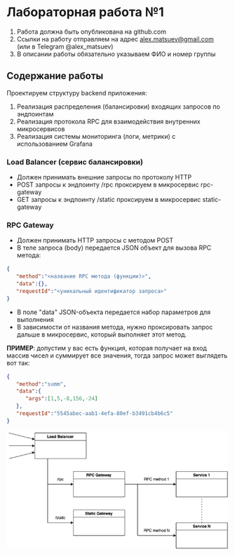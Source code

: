 # Лабораторная работа №1

1. Работа должна быть опубликована на github.com
2. Ссылки на работу отправляем на адрес alex.matsuev@gmail.com (или в Telegram @alex_matsuev)
3. В описании работы обязательно указываем ФИО и номер группы

## Содержание работы

Проектируем структуру backend приложения:

1. Реализация распределения (балансировки) входящих запросов по эндпоинтам
2. Реализация протокола RPC для взаимодействия внутренних микросервисов
3. Реализация системы мониторинга (логи, метрики) с использованием Grafana

### Load Balancer (сервис балансировки)
- Должен принимать внешние запросы по протоколу HTTP
- POST запросы к эндпоинту /rpc проксируем в микросервис rpc-gateway
- GET запросы к эндпоинту /static проксируем в микросервис static-gateway

### RPC Gateway
- Должен принимать HTTP запросы с методом POST
- В теле запроса (body) передается JSON объект для вызова RPC метода:
```json
{
   "method":"<название RPC метода (функции)>",
   "data":{},
   "requestId":"<уникальный идентификатор запроса>"
}
```
- В поле "data" JSON-объекта передается набор параметров для выполнения
- В зависимости от названия метода, нужно проксировать запрос дальше в микросервис, который выполняет этот метод.
  
**ПРИМЕР**: допустим у вас есть функция, которая получает на вход массив чисел и суммирует все значения, тогда запрос может выглядеть вот так:
```json
{
   "method":"summ",
   "data":{
      "args":[1,5,-8,156,-24]
   },
   "requestId":"5545abec-aab1-4efa-80ef-b3491cb4b6c5"
}
```


![lab-01-diagram drawio](lab-01-diagram.drawio.png)

